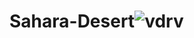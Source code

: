 # Sahara-Desert![vdrv](https://github.com/soso357/Sahara-Desert/assets/71021912/9e10fb88-425e-4e2d-a87b-d70e9d72c628)
